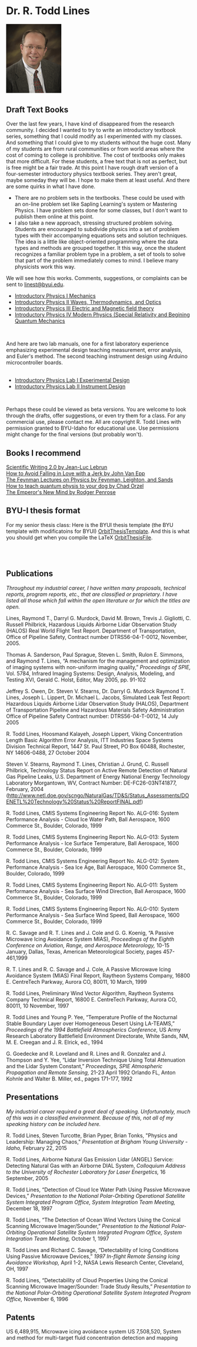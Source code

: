 # Dr. R. Todd Lines  
<img src="RTLsmall.jpg" alt="photo" width="150"/>

## Draft Text Books 
Over the last few years, I have kind of disappeared from the research community.  I decided I wanted to try to write an introductory textbook series, something that I could modify as I experimented with my classes. And something that I could give to my students without the huge cost.  Many of my students are from rural communities or from world areas where the cost of coming to college is prohibitive. The cost of textbooks only makes that more difficult. For these students, a free text that is not as perfect, but is free might be a fair trade. At this point I have rough draft version of a four-semester introductory physics textbook series. They aren't great, maybe someday they will be. I hope to make them at least useful.  And there are some quirks in what I have done. 
* There are no problem sets in the textbooks.  These could be used with an on-line problem set like Sapling Learning's system or Mastering Physics.  I have problem sets done for some classes, but I don't want to publish them online at this point.  
* I also take a new approach, stressing structured problem solving. Students are encouraged to subdivide physics into a set of problem types with their accompanying equations sets and solution techniques. The idea is a little like object-oriented programming where the data types and methods are grouped together. It this way, once the student recognizes a familiar problem type in a problem, a set of tools to solve that part of the problem immediately comes to mind.  I believe many physicists work this way. <br />

We will see how this works. Comments, suggestions, or complaints can be sent to linest@byui.edu.


* [Introductory Physics I Mechanics](https://rtlines.github.io/PH121_Text_Book_0.31071.pdf) <br />
* [Introductory Physics II Waves, Thermodynamics, and Optics](https://rtlines.github.io/ph123_text_book.v0.52.pdf) <br />
* [Introductory Physics III Electric and Magnetic field theory](https://rtlines.github.io/Lecture_Notes_PH-220.pdf) <br />
* [Introductory Physics IV Modern Physics (Special Relativity and Begining Quantum Mechanics](https://rtlines.github.io/lecture_notesph279.pdf) <br />
<br />

And here are two lab manuals, one for a first laboratory experience emphasizing experimental design teaching measurement, error analysis, and Euler's method. The second teaching instrument design using Arduino microcontroller boards.<br /><br />

* [Introductory Physics Lab I Experimental Design](https://rtlines.github.io/ph150_lab_manual.pdf) <br />
* [Introductory Physics Lab II Instrument Design](https://rtlines.github.io/ph250_lab_manual_v13_arduino_0.622.pdf) <br />
<br /> 

Perhaps these could be viewed as beta versions. You are welcome to look through the drafts, offer suggestions, or even try them for a class.  For any commercial use, please contact me.  All are copyright R. Todd Lines with permission granted to BYU-Idaho for educational use. Use permissions might change for the final versions (but probably won't). 
<br />

## Books I recommend
[Scientific Writing 2.0 by Jean-Luc Lebrun](https://www.worldscientific.com/worldscibooks/10.1142/8156) <br />
[How to Avoid Falling in Love with a Jerk by John Van Epp](https://www.amazon.com/How-Avoid-Falling-Love-Jerk/dp/0071548424/ref=tmm_pap_title_0?_encoding=UTF8&qid=&sr=) <br />
[The Feynman Lectures on Physics by Feynman, Leighton, and Sands](https://www.feynmanlectures.caltech.edu/) <br />
[How to teach quantum physis to your dog by Chad Orzel](https://www.simonandschuster.com/books/How-to-Teach-Quantum-Physics-to-Your-Dog/Chad-Orzel/9781416572299) <br />
[The Emperor's New Mind by Rodger Penrose](https://global.oup.com/academic/product/the-emperors-new-mind-9780198784920?lang=en&cc=us) <br />


## BYU-I thesis format
For my senior thesis class:
Here is the BYUI thesis template (the BYU template with modificatoins for BYUI)
[OrbitThesisTemplate](https://rtlines.github.io/Orbit.zip).
And this is what you should get when you compile the LaTeX
[OrbitThesisFile](https://rtlines.github.io/ThesisOrbit.pdf).

<br /><br />


## Publications

*Throughout my industrial career, I have written many proposals, technical reports, program reports, etc., that are classified or proprietary. I have listed all those which fall within the open literature or for which the titles are open.*

Lines, Raymond T., Darryl G. Murdock, David M. Brown, Trevis J. Gigliotti, C. Russell Philbrick, Hazardous Liquids Airborne Lidar Observation Study (HALOS) Real World Flight Test Report.  Department of Transportation, Office of Pipeline Safety, Contract number DTRS56-04-T-0012, November, 2005.

Thomas A. Sanderson, Paul Sprague, Steven L. Smith, Rulon E. Simmons, and Raymond T. Lines, “A mechanism for the management and optimization of imaging systems with non-uniform imaging quality,” *Proceedings of SPIE,* Vol. 5784, Infrared Imaging Systems: Design, Analysis, Modeling, and Testing XVI, Gerald C. Holst, Editor, May 2005, pp. 91-102

Jeffrey S. Owen, Dr. Steven V. Stearns, Dr. Darryl G. Murdock
Raymond T. Lines, Joseph L. Lippert, Dr. Michael L. Jacobs, Simulated Leak Test Report:  Hazardous Liquids Airborne Lidar Observation Study (HALOS),   Department of Transportation Pipeline and Hazardous Materials Safety Administration Office of Pipeline Safety Contract number:  DTRS56-04-T-0012, 14 July 2005

R. Todd Lines, Hoosmand Kalayeh, Joseph Lippert, Viking Concentration Length Basic Algorithm Error Analysis, ITT Industries Space Systems Division Technical Report, 1447 St. Paul Street, PO Box 60488, Rochester, NY 14606-0488, 27 October 2004

Steven V. Stearns, Raymond T. Lines, Christian J. Grund, C. Russell Philbrick, Technology Status Report on Active Remote Detection of Natural Gas Pipeline Leaks, U.S. Department of Energy National Energy Technology Laboratory Morgantown, WV, Contract Number: DE-FC26-03NT41877, February, 2004 (http://www.netl.doe.gov/scngo/NaturalGas/TD&S/Status_Assessments/DOENETL%20Technology%20Status%20ReportFINAL.pdf)

R. Todd Lines, CMIS Systems Engineering Report No. ALG-016: System Performance Analysis - Cloud Ice Water Path, Ball Aerospace, 1600 Commerce St., Boulder, Colorado, 1999

R. Todd Lines, CMIS Systems Engineering Report No. ALG-013: System Performance Analysis - Ice Surface Temperature, Ball Aerospace, 1600 Commerce St., Boulder, Colorado, 1999

R. Todd Lines, CMIS Systems Engineering Report No. ALG-012:  System Performance Analysis - Sea Ice Age, Ball Aerospace, 1600 Commerce St., Boulder, Colorado, 1999

R. Todd Lines, CMIS Systems Engineering Report No. ALG-011: System Performance Analysis - Sea Surface Wind Direction, Ball Aerospace, 1600 Commerce St., Boulder, Colorado, 1999

R. Todd Lines, CMIS Systems Engineering Report No. ALG-010: System Performance Analysis - Sea Surface Wind Speed, Ball Aerospace, 1600 Commerce St., Boulder, Colorado, 1999

R. C. Savage and R. T. Lines and J. Cole and G. G. Koenig, “A Passive Microwave Icing Avoidance System MIAS), *Proceedings of the Eighth Conference on Aviation, Range, and Aerospace Meteorology,* 10-15 January, Dallas, Texas, American Meteorological Society, pages 457-461,1999

R. T. Lines and R. C. Savage and J. Cole, A Passive Microwave Icing Avoidance System (MIAS) Final Report, Raytheon Systems Company, 16800 E. CentreTech Parkway, Aurora CO, 80011, 10 March, 1999

R. Todd Lines, Preliminary Wind Vector Algorithm, Raytheon Systems Company Technical Report, 16800 E. CentreTech Parkway, Aurora CO, 80011, 10 November, 1997

R. Todd Lines and Young P. Yee, “Temperature Profile of the Nocturnal Stable Boundary Layer over Homogeneous Desert Using LA-TEAMS,” 
*Proceedings of the 1994 Battlefield Atmospherics Conference,* US Army Research Laboratory Battlefield Environment Directorate, White Sands, NM, M. E. Creegan and J. R. Elrick, ed., 1994

G. Goedecke and R. Loveland and R. Lines and R. Gonzalez and J. Thompson and Y. Yee, “Lidar Inversion Technique Using Total Attenuation and the Lidar System Constant,” *Proceedings, SPIE Atmospheric Propagation and Remote Sensing,* 21-23 April 1992 Orlando FL, Anton Kohnle and Walter B. Miller, ed., pages 171-177, 1992

## Presentations

*My industrial career required a great deal of speaking. Unfortunately, much of this was in a classified environment. Because of this, not all of my speaking history can be included here.*
 
R. Todd Lines, Steven Turcotte, Brian Pyper, Brian Tonks, "Physics and Leadership: Managing Chaos," *Presentation at Brigham Young University - Idaho,* February 22, 2015

R. Todd Lines, Airborne Natural Gas Emission Lidar (ANGEL) Service: Detecting Natural Gas with an Airborne DIAL System, *Colloquium Address to the University of Rochester Laboratory for Laser Energetics,* 16 September, 2005

R. Todd Lines, “Detection of Cloud Ice Water Path Using Passive Microwave Devices,” *Presentation to the National Polar-Orbiting Operational Satellite System Integrated Program Office, System Integration Team Meeting,* December 18, 1997

R. Todd Lines, “The Detection of Ocean Wind Vectors Using the Conical Scanning Microwave Imager/Sounder,” *Presentation to the National Polar-Orbiting Operational Satellite System Integrated Program Office, System Integration Team Meeting,* October 1, 1997

R. Todd Lines and Richard C. Savage, “Detectability of Icing Conditions Using Passive Microwave Devices,” *1997 In-flight Remote Sensing Icing Avoidance Workshop,* April 1-2, NASA Lewis Research Center, Cleveland, OH, 1997

R. Todd Lines, “Detectability of Cloud Properties Using the Conical Scanning Microwave Imager/Sounder:  Trade Study Results,” *Presentation to the National Polar-Orbiting Operational Satellite System Integrated Program Office,* November 6, 1996

## Patents

US 6,489,915, Microwave icing avoidance system
US 7,508,520,  System and method for multi-target fluid concentration detection and mapping

